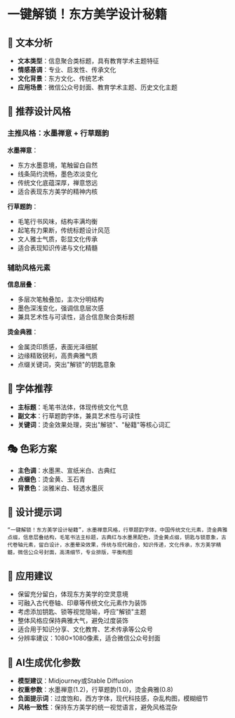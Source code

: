 # 一键解锁！东方美学设计秘籍

## 🌿 文本分析

- **文本类型**：信息聚合类标题，具有教育学术主题特征
- **情感基调**：专业、启发性、传承文化
- **文化背景**：东方文化、传统艺术
- **应用场景**：微信公众号封面、教育学术主题、历史文化主题

## 🎨 推荐设计风格

### 主推风格：水墨禅意 + 行草题韵

**水墨禅意**：

- 东方水墨意境，笔触留白自然
- 线条简约流畅，墨色浓淡变化
- 传统文化底蕴深厚，禅意悠远
- 适合表现东方美学的精神内核

**行草题韵**：

- 毛笔行书风味，结构丰满均衡
- 起笔有力果断，传统标题设计风范
- 文人雅士气质，彰显文化传承
- 适合表现知识传递与文化精髓

### 辅助风格元素

**信息层叠**：

- 多层次笔触叠加，主次分明结构
- 墨色深浅变化，强调信息层次感
- 兼具艺术性与可读性，适合信息聚合类标题

**烫金典雅**：

- 金属烫印质感，表面光泽细腻
- 边缘精致锐利，高贵典雅气质
- 点缀关键词，突出"解锁"的钥匙意象

## 💎 字体推荐

- **主标题**：毛笔书法体，体现传统文化气息
- **副文本**：行草题韵字体，兼具艺术性与可读性
- **关键词**：烫金效果处理，突出"解锁"、"秘籍"等核心词汇

## 🎭 色彩方案

- **主色调**：水墨黑、宣纸米白、古典红
- **点缀色**：烫金黄、玉石青
- **背景色**：淡雅米白、轻透水墨灰

## 🌟 设计提示词

```
“一键解锁！东方美学设计秘籍”，水墨禅意风格，行草题韵字体，中国传统文化元素，烫金典雅点缀，信息层叠结构，毛笔书法主标题，古典红与水墨黑配色，烫金黄点缀，钥匙与锁意象，古代卷轴元素，留白设计，水墨晕染效果，传统与现代融合，知识传递，文化传承，东方美学精髓，微信公众号封面，高清细节，专业排版，平衡构图
```

## 📝 应用建议

- 保留充分留白，体现东方美学的空灵意境
- 可融入古代卷轴、印章等传统文化元素作为装饰
- 考虑添加钥匙、锁等视觉隐喻，呼应"解锁"主题
- 整体风格应保持典雅大气，避免过度装饰
- 适合用于知识分享、文化教育、艺术传承等公众号
- 分辨率建议：1080×1080像素，适合微信公众号封面

## 🤖 AI生成优化参数

- **模型建议**：Midjourney或Stable Diffusion
- **权重参数**：水墨禅意(1.2)，行草题韵(1.0)，烫金典雅(0.8)
- **负面提示词**：过度饱和，西方字体，现代科技感，杂乱构图，模糊细节
- **风格一致性**：保持东方美学的统一视觉语言，避免风格混杂
